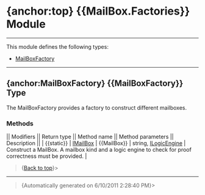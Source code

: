 # {anchor:top} {{MailBox.Factories}} Module
----
This module defines the following types:
* [MailBoxFactory](MailBox.Factories-Module#MailBoxFactory)
----
## {anchor:MailBoxFactory} {{MailBoxFactory}} Type
The MailBoxFactory provides a factory to construct different mailboxes.

### Methods
|| Modifiers || Return type || Method name || Method parameters || Description ||
| {{static}} | [IMailBox](Interfaces-Module#IMailBox) | {{MailBox}} | string, [ILogicEngine](Interfaces-Module#ILogicEngine) | Construct a MailBox. A mailbox kind and a logic engine to check for  proof correctness must be provided. |
>{[Back to top](#top)}>
----
>{Automatically generated on 6/10/2011 2:28:40 PM}>
